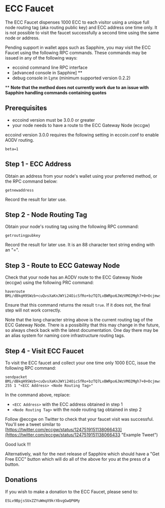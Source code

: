 # ECC Faucet

The ECC Faucet dispenses 1000 ECC to each visitor using a unique full node routing tag (aka routing public key) and ECC address one time only. It is not possible to visit the faucet successfully a second time using the same node or address.

Pending support in wallet apps such as Sapphire, you may visit the ECC Faucet using the following RPC commands. These commands may be issued in any of the following ways:

- eccoind command line RPC interface
- [advanced console in Sapphire] **
- debug console in Lynx (minimum supported version 0.2.2)

** **Note that the method does not currently work due to an issue with Sapphire handling commands containing quotes**

## Prerequisites ##

- eccoind version must be 3.0.0 or greater
- your node needs to have a route to the ECC Gateway Node (eccgw)

eccoind version 3.0.0 requires the following setting in eccoin.conf to enable AODV routing.

    beta=1

## Step 1 - ECC Address ##

Obtain an address from your node's wallet using your preferred method, or the RPC command below:

    getnewaddress

Record the result for later use.

## Step 2 - Node Routing Tag ##

Obtain your node's routing tag using the following RPC command:

    getroutingpubkey

Record the result for later use. It is an 88 character text string ending with an "=".

## Step 3 - Route to ECC Gateway Node ##

Check that your node has an AODV route to the ECC Gateway Node (eccgw) using the following PRC command: 

    haveroute BMi/dBkqH9SWzb+cuQvsXaKnJWYi24OicSfRo+bzTQ7LvBWRpo6JWzVMO2Mgh7+0+Ocjmws9tNfNkqfpjd2iN3c=

Ensure that this command returns the result `true`. If it does not, the final step will not work correctly.

Note that the long character string above is the current routing tag of the ECC Gateway Node.  There is a possibility that this may change in the future, so always check back with the latest documentation. One day there may be an alias system for naming core infrastructure routing tags.

## Step 4 - Visit ECC Faucet ##

To visit the ECC faucet and collect your one time only 1000 ECC, issue the following RPC command:

    sendpacket BMi/dBkqH9SWzb+cuQvsXaKnJWYi24OicSfRo+bzTQ7LvBWRpo6JWzVMO2Mgh7+0+Ocjmws9tNfNkqfpjd2iN3c= 255 1 "<ECC Address> <Node Routing Tag>"

In the command above, replace:

- `<ECC Address>` with the ECC address obtained in step 1
- `<Node Routing Tag>` with the node routing tag obtained in step 2

Follow @eccgw on Twitter to check that your faucet visit was successful. You'll see a tweet similar to [https://twitter.com/eccgw/status/1247519151138066433](https://twitter.com/eccgw/status/1247519151138066433 "Example Tweet")

Good luck !!!

Alternatively, wait for the next release of Sapphire which should have a "Get Free ECC" button which will do all of the above for you at the press of a button.

## Donations ##

If you wish to make a donation to the ECC Faucet, please send to:

    ESLv9BpjsSUxZZYuWmqX9krXbvgGwQP6My


